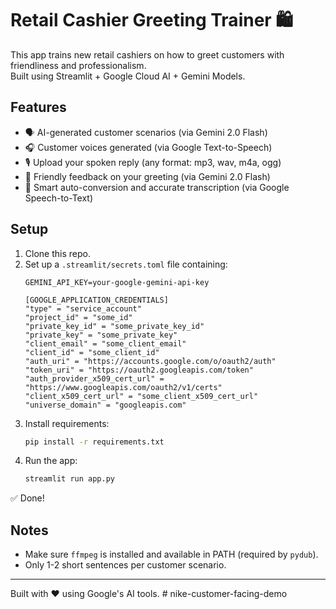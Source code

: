 # Retail Cashier Greeting Trainer 🛍️

This app trains new retail cashiers on how to greet customers with friendliness and professionalism.  
Built using Streamlit + Google Cloud AI + Gemini Models.

## Features
- 🗣️ AI-generated customer scenarios (via Gemini 2.0 Flash)
- 🎧 Customer voices generated (via Google Text-to-Speech)
- 🎙️ Upload your spoken reply (any format: mp3, wav, m4a, ogg)
- 🧠 Friendly feedback on your greeting (via Gemini 2.0 Flash)
- 🎯 Smart auto-conversion and accurate transcription (via Google Speech-to-Text)

## Setup

1. Clone this repo.
2. Set up a `.streamlit/secrets.toml` file containing:
    ```
    GEMINI_API_KEY=your-google-gemini-api-key
   
   [GOOGLE_APPLICATION_CREDENTIALS]
   "type" = "service_account"
   "project_id" = "some_id"
   "private_key_id" = "some_private_key_id"
   "private_key" = "some_private_key"
   "client_email" = "some_client_email"
   "client_id" = "some_client_id"
   "auth_uri" = "https://accounts.google.com/o/oauth2/auth"
   "token_uri" = "https://oauth2.googleapis.com/token"
   "auth_provider_x509_cert_url" = "https://www.googleapis.com/oauth2/v1/certs"
   "client_x509_cert_url" = "some_client_x509_cert_url"
   "universe_domain" = "googleapis.com"
    ```
3. Install requirements:
    ```bash
    pip install -r requirements.txt
    ```
4. Run the app:
    ```bash
    streamlit run app.py
    ```

✅ Done!

## Notes
- Make sure `ffmpeg` is installed and available in PATH (required by `pydub`).
- Only 1-2 short sentences per customer scenario.

---
Built with ❤️ using Google's AI tools.
#   n i k e - c u s t o m e r - f a c i n g - d e m o  
 